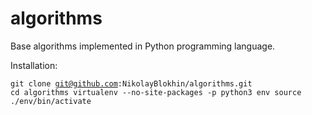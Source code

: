 # algorithms
Base algorithms implemented in Python programming language.

Installation:
<code><pre>git clone git@github.com:NikolayBlokhin/algorithms.git
cd algorithms
virtualenv --no-site-packages -p python3 env
source ./env/bin/activate
</pre></code>
